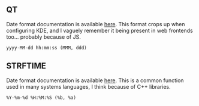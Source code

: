 ## QT

Date format documentation is available [here](https://doc.qt.io/qt-5/qml-qtqml-qt.html#formatDateTime-method). This format crops up when configuring KDE, and I vaguely remember it being present in web frontends too... probably because of JS.

```
yyyy-MM-dd hh:mm:ss (MMM, ddd)
```

## STRFTIME


Date format documentation is available [here](https://www.strfti.me/). This is a common function used in many systems languages, I think because of C++ libraries. 


```
%Y-%m-%d %H:%M:%S (%b, %a)
```
